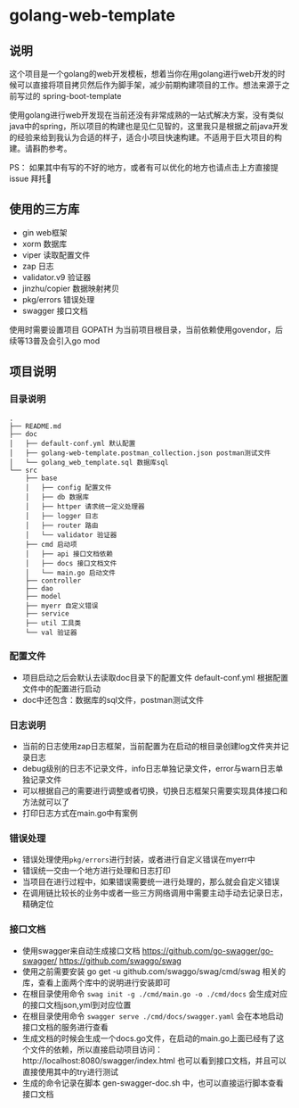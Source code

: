 # golang-web-template
## 说明
这个项目是一个golang的web开发模板，想着当你在用golang进行web开发的时候可以直接将项目拷贝然后作为脚手架，减少前期构建项目的工作。想法来源于之前写过的 spring-boot-template  

使用golang进行web开发现在当前还没有非常成熟的一站式解决方案，没有类似java中的spring，所以项目的构建也是见仁见智的，这里我只是根据之前java开发的经验来给到我认为合适的样子，适合小项目快速构建。不适用于巨大项目的构建。请斟酌参考。  

PS： 如果其中有写的不好的地方，或者有可以优化的地方也请点击上方直接提 issue 拜托🙏

## 使用的三方库
- gin web框架
- xorm 数据库
- viper 读取配置文件
- zap 日志
- validator.v9 验证器
- jinzhu/copier 数据映射拷贝
- pkg/errors 错误处理
- swagger 接口文档

使用时需要设置项目 GOPATH 为当前项目根目录，当前依赖使用govendor，后续等13普及会引入go mod

## 项目说明
### 目录说明
```
.
├── README.md
├── doc
│   ├── default-conf.yml 默认配置
│   ├── golang-web-template.postman_collection.json postman测试文件
│   └── golang_web_template.sql 数据库sql
└── src
    ├── base
    │   ├── config 配置文件
    │   ├── db 数据库
    │   ├── httper 请求统一定义处理器
    │   ├── logger 日志
    │   ├── router 路由
    │   └── validator 验证器
    ├── cmd 启动项
    │   ├── api 接口文档依赖
    │   ├── docs 接口文档文件
    │   └── main.go 启动文件
    ├── controller 
    ├── dao
    ├── model
    ├── myerr 自定义错误
    ├── service
    ├── util 工具类
    └── val 验证器
```

### 配置文件
- 项目启动之后会默认去读取doc目录下的配置文件 default-conf.yml 根据配置文件中的配置进行启动
- doc中还包含：数据库的sql文件，postman测试文件

### 日志说明
- 当前的日志使用zap日志框架，当前配置为在启动的根目录创建log文件夹并记录日志
- debug级别的日志不记录文件，info日志单独记录文件，error与warn日志单独记录文件
- 可以根据自己的需要进行调整或者切换，切换日志框架只需要实现具体接口和方法就可以了
- 打印日志方式在main.go中有案例

### 错误处理
- 错误处理使用`pkg/errors`进行封装，或者进行自定义错误在myerr中
- 错误统一交由一个地方进行处理和日志打印
- 当项目在进行过程中，如果错误需要统一进行处理的，那么就会自定义错误
- 在调用链比较长的业务中或者一些三方网络调用中需要主动手动去记录日志，精确定位

### 接口文档
- 使用swagger来自动生成接口文档 
https://github.com/go-swagger/go-swagger/ 
https://github.com/swaggo/swag
- 使用之前需要安装 go get -u github.com/swaggo/swag/cmd/swag 相关的库，查看上面两个库中的说明进行安装即可
- 在根目录使用命令 `swag init -g ./cmd/main.go -o ./cmd/docs` 会生成对应的接口文档json,yml到对应位置
- 在根目录使用命令 `swagger serve ./cmd/docs/swagger.yaml` 会在本地启动接口文档的服务进行查看
- 生成文档的时候会生成一个docs.go文件，在启动的main.go上面已经有了这个文件的依赖，所以直接启动项目访问：http://localhost:8080/swagger/index.html   也可以看到接口文档，并且可以直接使用其中的try进行测试
- 生成的命令记录在脚本 gen-swagger-doc.sh 中，也可以直接运行脚本查看接口文档
